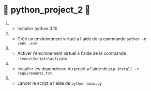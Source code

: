 # 🐍 python_project_2 🐍

1. * Installer python 3.10 

2. * Créé un environement virtuel a l'aide de la commande `python -m venv .env`

3. * Activer l'environement virtuel a l'aide de la commande `.\venv\Scripts\activate`

4. * Installer les dependence du projet a l'aide de ``pip install -r requirements.txt``

5. * Lancer le script a l'aide de ``python main.py``
